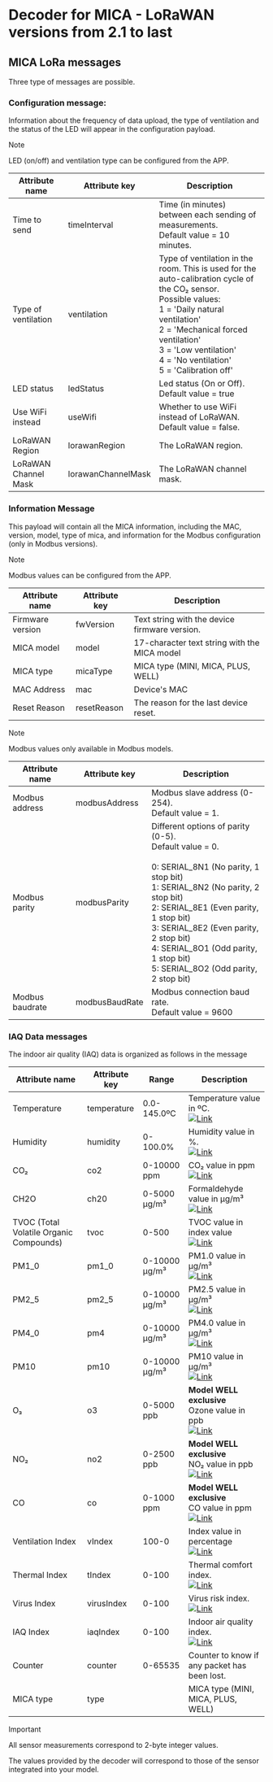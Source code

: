 # Decoder for MICA - LoRaWAN versions from 2.1 to last

## MICA LoRa messages

Three type of messages are possible.

### Configuration message:

Information about the frequency of data upload, the type of ventilation and the status of the LED will appear in the configuration payload.

> [!NOTE]
> LED (on/off) and ventilation type can be configured from the APP.

| Attribute name         | Attribute key | Description                                                                                                                                                             |
| ------------ | -------------- | ----------------------------------------------------------------------------------------------------------------------------------------------------------------------- |
| Time to send | timeInterval              | Time (in minutes) between each sending of measurements. <br> Default value = 10 minutes.                                                                                                                                               |
| Type of ventilation  | ventilation              | Type of ventilation in the room. This is used for the auto-calibration cycle of the CO₂ sensor.  <br> Possible values: <br> 1 = 'Daily natural ventilation'  <br> 2 = 'Mechanical forced ventilation' <br> 3 = 'Low ventilation' <br> 4 = 'No ventilation' <br> 5 = 'Calibration off'                                                                                                                                  |
| LED status    | ledStatus              | Led status (On or Off). <br> Default value = true                                                                                                                                                  |
| Use WiFi instead | useWifi | Whether to use WiFi instead of LoRaWAN. <br> Default value = false. |
| LoRaWAN Region | lorawanRegion | The LoRaWAN region. |
| LoRaWAN Channel Mask | lorawanChannelMask | The LoRaWAN channel mask. |

### Information Message

This payload will contain all the MICA information, including the MAC, version, model, type of mica, and information for the Modbus configuration (only in Modbus versions).

> [!NOTE]
> Modbus values can be configured from the APP.

| Attribute name         | Attribute key | Description                                                                                                                                                             |
| ---------------- | -------------- | --------------------------------------------------------------------------------------------------------------------------------------------------------------------------------------------------------------------------------------------------------------------------------------------------------- |
| Firmware version | fwVersion            | Text string with the device firmware version.                                                                                                                                                                                                                                                             |
| MICA model       | model           | 17-character text string with the MICA model                                                                                                                                                                                                                                                              |
| MICA type        | micaType          | MICA type (MINI, MICA, PLUS, WELL)                                                                                                                                                                                                                                                                        |
| MAC Address            | mac          | Device's MAC                                                                                                                                                                                                                                                                                                 |
| Reset Reason | resetReason | The reason for the last device reset. |

> [!NOTE]
> Modbus values only available in Modbus models.

| Attribute name         | Attribute key | Description                                                                                                                                                             |
| ---------------- | -------------- | --------------------------------------------------------------------------------------------------------------------------------------------------------------------------------------------------------------------------------------------------------------------------------------------------------- |
| Modbus address   | modbusAddress             | Modbus slave address (0-254). <br> Default value = 1.                                                                                                                                                                                                                                                                                  |
| Modbus parity           | modbusParity             | Different options of parity (0-5). <br> Default value = 0. <br> <br> 0: SERIAL_8N1 (No parity, 1 stop bit) <br> 1: SERIAL_8N2 (No parity, 2 stop bit) <br> 2: SERIAL_8E1 (Even parity, 1 stop bit) <br> 3: SERIAL_8E2 (Even parity, 2 stop bit) <br> 4: SERIAL_8O1 (Odd parity, 1 stop bit) <br> 5: SERIAL_8O2 (Odd parity, 2 stop bit) |
| Modbus baudrate        | modbusBaudRate          | Modbus connection baud rate. <br> Default value = 9600                                                                                                                                                                                                                                                               |

### IAQ Data messages

The indoor air quality (IAQ) data is organized as follows in the message

| Attribute name              | Attribute key     | Range | Description                                                                                                                                                             |
| ----------------- | --------- | -------------- | ----------------------------------------------------------------------------------------------------------------------------------------------------------------------- |
| Temperature       | temperature | 0.0-145.0ºC            | Temperature value in ºC. <br> <a href="https://www.inbiot.es/wikinbiot/temperature"><img src="https://img.shields.io/badge/Temperature information-blue?style=for-the-badge" alt="Link"/></a>                                                                                           |
| Humidity          | humidity   | 0-100.0%            | Humidity value in %. <br> <a href="https://www.inbiot.es/wikinbiot/relative-humidity"><img src="https://img.shields.io/badge/Humidity information-blue?style=for-the-badge" alt="Link"/></a>                                                                                               |
| CO₂               | co2  | 0-10000 ppm            | CO₂ value in ppm <br> <a href="https://www.inbiot.es/wikinbiot/co2"><img src="https://img.shields.io/badge/CO₂ information-blue?style=for-the-badge" alt="Link"/></a>                                                                                                                                                        |
| CH2O              | ch20    | 0-5000 µg/m³             | Formaldehyde value in µg/m³ <br> <a href="https://www.inbiot.es/wikinbiot/formaldehyde"><img src="https://img.shields.io/badge/Formaldehyde information-blue?style=for-the-badge" alt="Link"/></a>                                                                                                                                            |
| TVOC (Total Volatile Organic Compounds)      | tvoc     | 0-500           | TVOC value in index value <br> <a href="https://www.inbiot.es/wikinbiot/tvoc"><img src="https://img.shields.io/badge/TVOC information-blue?style=for-the-badge" alt="Link"/></a>                                                                                                                                                       |
| PM1_0             | pm1_0   |   0-10000 µg/m³        | PM1.0 value in µg/m³ <br> <a href="https://www.inbiot.es/wikinbiot/particulate-matter"><img src="https://img.shields.io/badge/Particulate matter information-blue?style=for-the-badge" alt="Link"/></a>                                                                                                                                                   |
| PM2_5             | pm2_5   | 0-10000 µg/m³          | PM2.5 value in µg/m³ <br> <a href="https://www.inbiot.es/wikinbiot/particulate-matter"><img src="https://img.shields.io/badge/Particulate matter information-blue?style=for-the-badge" alt="Link"/></a>                                                                                                                                                     |
| PM4_0             | pm4   | 0-10000 µg/m³          | PM4.0 value in µg/m³ <br> <a href="https://www.inbiot.es/wikinbiot/particulate-matter"><img src="https://img.shields.io/badge/Particulate matter information-blue?style=for-the-badge" alt="Link"/></a>                                                                                                                                                   |
| PM10              | pm10   | 0-10000 µg/m³          | PM10 value in µg/m³ <br> <a href="https://www.inbiot.es/wikinbiot/particulate-matter"><img src="https://img.shields.io/badge/Particulate matter information-blue?style=for-the-badge" alt="Link"/></a>                                                                                                                                                     |
| O₃                |  o3   | 0-5000 ppb          | **Model WELL exclusive** <br> Ozone value in ppb <br> <a href="https://www.inbiot.es/wikinbiot/ozone"><img src="https://img.shields.io/badge/O₃ information-blue?style=for-the-badge" alt="Link"/></a>                                                                                                                       |
| NO₂               |  no2   | 0-2500 ppb          | **Model WELL exclusive** <br> NO₂ value in ppb <br> <a href="https://www.inbiot.es/wikinbiot/nitrogen-dioxide"><img src="https://img.shields.io/badge/NO₂ information-blue?style=for-the-badge" alt="Link"/></a>                                                                                                                        |
| CO                | co    | 0-1000 ppm          | **Model WELL exclusive** <br> CO value in ppm <br> <a href="https://www.inbiot.es/wikinbiot/carbon-monoxide"><img src="https://img.shields.io/badge/CO information-blue?style=for-the-badge" alt="Link"/></a>                                                                                                                          |
| Ventilation Index | vIndex     | 100-0            | Index value in percentage <br> <a href="https://www.inbiot.es/wikinbiot/indicador-eficacia-ventilacion"><img src="https://img.shields.io/badge/Ventilation Efficiency Indicator Info-blue?style=for-the-badge" alt="Link"/></a>     |
| Thermal Index | tIndex | 0-100 | Thermal comfort index. <br> <a href="https://www.inbiot.es/wikinbiot/indicador-confort-termohigrometrico"><img src="https://img.shields.io/badge/Thermohygrometric Comfort Indicator Info-blue?style=for-the-badge" alt="Link"/></a> |
| Virus Index | virusIndex | 0-100 | Virus risk index. <br> <a href="https://www.inbiot.es/wikinbiot/indicador-resistencia-virus"><img src="https://img.shields.io/badge/Virus Spread Resistance Indicator Info-blue?style=for-the-badge" alt="Link"/></a> |
| IAQ Index | iaqIndex | 0-100 | Indoor air quality index. <br> <a href="https://www.inbiot.es/wikinbiot/indicador-calidad-de-aire-interior"><img src="https://img.shields.io/badge/Indoor Air Quality Indicator Info-blue?style=for-the-badge" alt="Link"/></a> |
| Counter           | counter   | 0-65535          | Counter to know if any packet has been lost.                                                                                                                            |
| MICA type         |  type         |           | MICA type (MINI, MICA, PLUS, WELL)                                                                                                                                      |

> [!IMPORTANT]
> All sensor measurements correspond to 2-byte integer values.

The values provided by the decoder will correspond to those of the sensor integrated into your model.